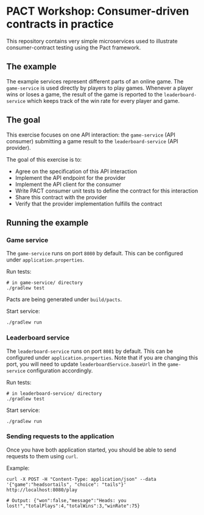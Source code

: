 # PACT Workshop: Consumer-driven contracts in practice

This repository contains very simple microservices used to illustrate consumer-contract testing using the Pact framework.

## The example

The example services represent different parts of an online game. The `game-service` is used directly by players to play games. Whenever a player wins or loses a game, the result of the game is reported to the `leaderboard-service` which keeps track of the win rate for every player and game.

## The goal

This exercise focuses on one API interaction: the `game-service` (API consumer) submitting a game result to the `leaderboard-service` (API provider).

The goal of this exercise is to:

- Agree on the specification of this API interaction
- Implement the API endpoint for the provider
- Implement the API client for the consumer
- Write PACT consumer unit tests to define the contract for this interaction
- Share this contract with the provider
- Verify that the provider implementation fulfills the contract

## Running the example

### Game service

The `game-service` runs on port `8080` by default. This can be configured under `application.properties`.

Run tests:

```
# in game-service/ directory
./gradlew test
```

Pacts are being generated under `build/pacts`.

Start service:

```
./gradlew run
```

### Leaderboard service

The `leaderboard-service` runs on port `8081` by default. This can be configured under `application.properties`. Note that if you are changing this port, you will need to update `leaderboardService.baseUrl` in the `game-service` configuration accordingly.

Run tests:

```
# in leaderboard-service/ directory
./gradlew test
```

Start service:

```
./gradlew run
```

### Sending requests to the application

Once you have both application started, you should be able to send requests to them using `curl`.

Example:

```
curl -X POST -H "Content-Type: application/json" --data '{"game":"headsortails", "choice": "tails"}' http://localhost:8080/play

# Output: {"won":false,"message":"Heads: you lost!","totalPlays":4,"totalWins":3,"winRate":75}
```